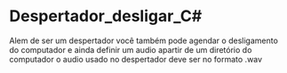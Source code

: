 # Despertador_desligar_C#
Alem de ser um despertador você também pode agendar o desligamento do computador e ainda definir um audio apartir de um diretório do computador
o audio usado no despertador deve ser no formato .wav


